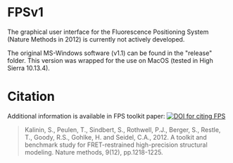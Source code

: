 # FPSv1

The graphical user interface for the Fluorescence Positioning System (Nature Methods in 2012) is currently not actively developed.

The original MS-Windows software (v1.1) can be found in the "release" folder.  This version was wrapped for the use on MacOS (tested in High Sierra 10.13.4).

# Citation

Additional information is available in FPS toolkit paper: [![DOI for citing FPS](https://img.shields.io/badge/DOI-10.1038%2Fnmeth.2222-blue.svg)](https://doi.org/10.1038/nmeth.2222)
> Kalinin, S., Peulen, T., Sindbert, S., Rothwell, P.J., Berger, S., Restle, T., Goody, R.S., Gohlke, H. and Seidel, C.A., 2012. A toolkit and benchmark study for FRET-restrained high-precision structural modeling. Nature methods, 9(12), pp.1218-1225.
